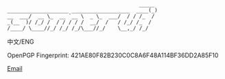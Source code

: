 ```
                                           _____
____________________ ___________________  ____(_)
__  ___/  __ \_  __ `__ \  _ \_  ___/  / / /_  /
_(__  )/ /_/ /  / / / / /  __/  /   / /_/ /_  /
/____/ \____//_/ /_/ /_/\___//_/    \__,_/ /_/
```
中文/ENG

OpenPGP Fingerprint: 421AE80F82B230C0C8A6F48A114BF36DD2A85F10

[Email](mailto:somerui_@outlook.com)

